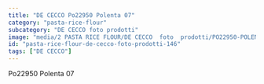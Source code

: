 ```yaml
---
title: "DE CECCO Po22950 Polenta 07"
category: "pasta-rice-flour"
subcategory: "DE CECCO foto prodotti"
image: "media/2 PASTA RICE FLOUR/DE CECCO  foto  prodotti/PO22950-POLENTA-07.jpg"
id: "pasta-rice-flour-de-cecco-foto-prodotti-146"
tags: ["DE CECCO"]
---
```


Po22950 Polenta 07
